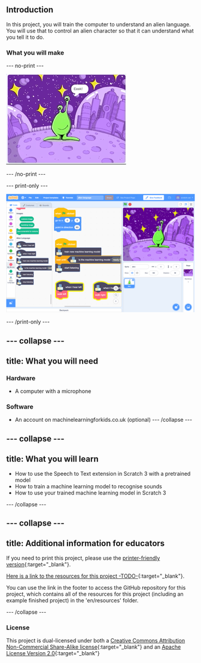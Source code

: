 ## Introduction

In this project, you will train the computer to understand an alien language. You will use that to control an alien character so that it can understand what you tell it to do.

### What you will make

--- no-print ---

![Alien moving left and right to new words, Eeek and Bop](images/journey.gif)

--- /no-print ---

--- print-only ---

![Overview of entire Scratch project](images/test-new-blocks.png)

--- /print-only ---

--- collapse ---
---
title: What you will need
---

### Hardware
+ A computer with a microphone

### Software
+ An account on machinelearningforkids.co.uk (optional)
--- /collapse ---

--- collapse ---
---
title: What you will learn
---
+ How to use the Speech to Text extension in Scratch 3 with a pretrained model 
+ How to train a machine learning model to recognise sounds
+ How to use your trained machine learning model in Scratch 3

--- /collapse ---

--- collapse ---
---
title: Additional information for educators
---

If you need to print this project, please use the [printer-friendly version](https://projects.raspberrypi.org/en/projects/alien-language/print){:target="_blank"}.

[Here is a link to the resources for this project -TODO-](http://rpf.io/project-name-go){:target="_blank"}.

You can use the link in the footer to access the GitHub repository for this project, which contains all of the resources for this project (including an example finished project) in the 'en/resources' folder.

--- /collapse ---

### License

This project is dual-licensed under both a [Creative Commons Attribution Non-Commercial Share-Alike license](http://creativecommons.org/licenses/by-nc-sa/4.0/){:target="_blank"} and an [Apache License Version 2.0](http://www.apache.org/licenses/LICENSE-2.0){:target="_blank"}
